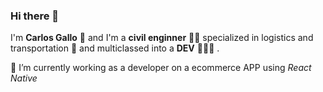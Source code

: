 ### Hi there 👋

I'm **Carlos Gallo** 🐓 and I'm a **civil enginner** 👷🏽 specialized in logistics and transportation 🚠 and multiclassed into a **DEV** 👨🏽‍💻 .

🔭 I’m currently working as a developer on a ecommerce APP using *React Native*

<!--
**carlosgallo0/carlosgallo0** is a ✨ _special_ ✨ repository because its `README.md` (this file) appears on your GitHub profile.

Here are some ideas to get you started:

- 🔭 I’m currently working on ...
- 🌱 I’m currently learning ...
- 👯 I’m looking to collaborate on ...
- 🤔 I’m looking for help with ...
- 💬 Ask me about ...
- 📫 How to reach me: ...
- 😄 Pronouns: ...
- ⚡ Fun fact: ...
-->
